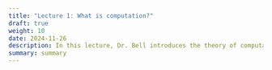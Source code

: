 ```yaml
---
title: "Lecture 1: What is computation?"
draft: true
weight: 10
date: 2024-11-26
description: In this lecture, Dr. Bell introduces the theory of computation and explains some aspects of computational thinking. Programming languages are discussed, with an emphasis on basic Python syntax and data structures.
summary: summary
---
```



